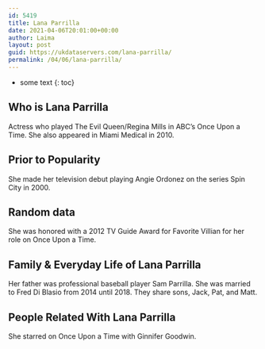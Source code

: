 ```yaml
---
id: 5419
title: Lana Parrilla
date: 2021-04-06T20:01:00+00:00
author: Laima
layout: post
guid: https://ukdataservers.com/lana-parrilla/
permalink: /04/06/lana-parrilla/
---
```


* some text
{: toc}


## Who is Lana Parrilla
                  
                  
                  
Actress who played The Evil Queen/Regina Mills in ABC&#8217;s Once Upon a Time. She also appeared in Miami Medical in 2010. 
                  
              
            
              
            
                
                
                
## Prior to Popularity
                  
                  
                  
She made her television debut playing Angie Ordonez on the series Spin City in 2000. 
                  
              
            
              
            
                
                
                
## Random data
                  
                  
                  
She was honored with a 2012 TV Guide Award for Favorite Villian for her role on Once Upon a Time. 
                  
              
            
              
            
                
                
                
## Family & Everyday Life of Lana Parrilla
                  
                  
                  
Her father was professional baseball player Sam Parrilla. She was married to Fred Di Blasio from 2014 until 2018. They share sons, Jack, Pat, and Matt.
                  
              
            
              
            
                
                
                
## People Related With Lana Parrilla
                  
                  
                  
She starred on Once Upon a Time with Ginnifer Goodwin. 
                  
              
            
              
            
                
              
            
              
              
            
            
              
            
          
          
          